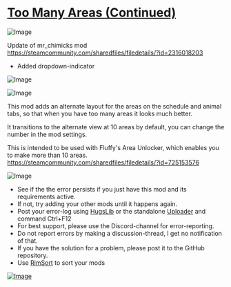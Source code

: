 # [Too Many Areas (Continued)](https://steamcommunity.com/sharedfiles/filedetails/?id=3280480860)

![Image](https://i.imgur.com/buuPQel.png)

Update of mr_chimicks mod https://steamcommunity.com/sharedfiles/filedetails/?id=2316018203

- Added dropdown-indicator

![Image](https://i.imgur.com/pufA0kM.png)
	
![Image](https://i.imgur.com/Z4GOv8H.png)

This mod adds an alternate layout for the areas on the schedule and animal tabs, so that when you have too many areas it looks much better.

It transitions to the alternate view at 10 areas by default, you can change the number in the mod settings.

This is intended to be used with Fluffy's Area Unlocker, which enables you to make more than 10 areas.
https://steamcommunity.com/sharedfiles/filedetails/?id=725153576

![Image](https://i.imgur.com/PwoNOj4.png)



-  See if the the error persists if you just have this mod and its requirements active.
-  If not, try adding your other mods until it happens again.
-  Post your error-log using [HugsLib](https://steamcommunity.com/workshop/filedetails/?id=818773962) or the standalone [Uploader](https://steamcommunity.com/sharedfiles/filedetails/?id=2873415404) and command Ctrl+F12
-  For best support, please use the Discord-channel for error-reporting.
-  Do not report errors by making a discussion-thread, I get no notification of that.
-  If you have the solution for a problem, please post it to the GitHub repository.
-  Use [RimSort](https://github.com/RimSort/RimSort/releases/latest) to sort your mods



[![Image](https://img.shields.io/github/v/release/emipa606/TooManyAreas?label=latest%20version&style=plastic&color=9f1111&labelColor=black)](https://steamcommunity.com/sharedfiles/filedetails/changelog/3280480860)
